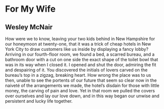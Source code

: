 # For My Wife
## Wesley McNair
How were we to know, leaving your two kids
behind in New Hampshire for our honeymoon
at twenty-one, that it was a trick of cheap
hotels in New York City to draw customers
like us inside by displaying a fancy lobby?
Arriving in our fourth-floor room, we found
a bed, a scarred bureau, and a bathroom door
with a cut on one side the exact shape
of the toilet bowl that was in its way
when I closed it. I opened and shut the door,
admiring the fit and despairing of it. You
discovered the initials of lovers carved
on the bureau’s top in a zigzag, breaking heart.
How wrong the place was to us then,
unable to see the portents of our future
that seem so clear now in the naiveté
of the arrangements we made, the hotel’s
disdain for those with little money,
the carving of pain and love. Yet in that room
we pulled the covers over ourselves and lay
our love down, and in this way began our unwise
and persistent and lucky life together.